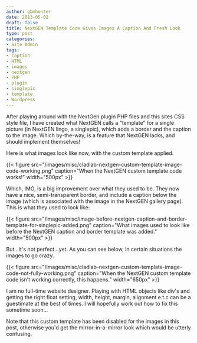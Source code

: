 ```yaml
---
author: gbmhunter
date: 2013-05-02
draft: false
title: NextGEN Template Code Gives Images A Caption And Fresh Look
type: post
categories:
- Site Admin
tags:
- caption
- HTML
- images
- nextgen
- PHP
- plugin
- singlepic
- template
- Wordpress
---
```


After playing around with the NextGen plugin PHP files and this sites CSS style file, I have created what NextGEN calls a "template" for a single picture (in NextGEN lingo, a singlepic), which adds a border and the caption to the image. Which by-the-way, is a feature that NextGEN lacks, and should implement themselves!

Here is what images look like now, with the custom template applied.

{{< figure src="/images/misc/cladlab-nextgen-custom-template-image-code-working.png" caption="When the NextGEN custom template code works!"  width="500px" >}}

Which, IMO, is a big improvement over what they used to be. They now have a nice, semi-transparent border, and include a caption below the image (which is associated with the image in the NextGEN gallery page). This is what they used to look like:

{{< figure src="/images/misc/image-before-nextgen-caption-and-border-template-for-singlepic-added.png" caption="What images used to look like before the NextGEN caption and border template was added."  width="500px" >}}

But...it's not perfect...yet. As you can see below, in certain situations the images to go crazy.

{{< figure src="/images/misc/cladlab-nextgen-custom-template-image-code-not-fully-working.png" caption="When the NextGEN custom template code isn't working correctly, this happens."  width="650px" >}}

I am no full-time website designer. Playing with HTML objects like div's  and getting the right float setting, width, height, margin, alignment e.t.c can be a guestimate at the best of times. I will hopefully work out how to fix this sometime soon...

Note that this custom template has been disabled for the images in this post, otherwise you'd get the mirror-in-a-mirror look which would be utterly confusing.
